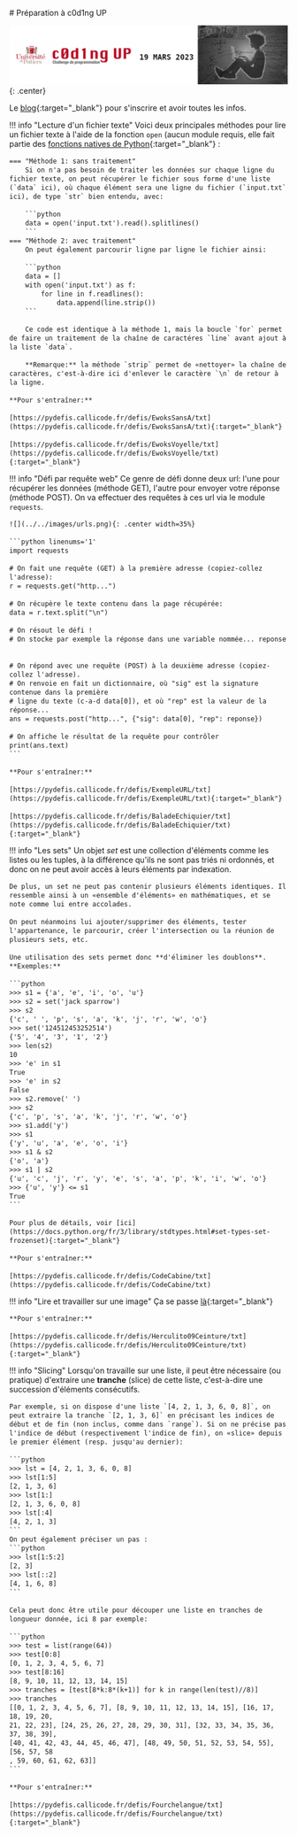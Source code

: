 # Préparation à c0d1ng UP

![](../images/xcropped-banniere-codingup.png){: .center} 

Le [blog](https://codingup.fr/){:target="_blank"} pour s'inscrire et avoir toutes les infos.

!!! info "Lecture d'un fichier texte"
    Voici deux principales méthodes pour lire un fichier texte à l'aide de la fonction `open` (aucun module requis, elle fait partie des [fonctions natives de Python](https://docs.python.org/fr/3/library/functions.html){:target="_blank"} :

    === "Méthode 1: sans traitement"
        Si on n'a pas besoin de traiter les données sur chaque ligne du fichier texte, on peut récupérer le fichier sous forme d'une liste (`data` ici), où chaque élément sera une ligne du fichier (`input.txt` ici), de type `str` bien entendu, avec:

        ```python 
        data = open('input.txt').read().splitlines()
        ```
    === "Méthode 2: avec traitement"
        On peut également parcourir ligne par ligne le fichier ainsi:

        ```python 
        data = []
        with open('input.txt') as f:
            for line in f.readlines():
                data.append(line.strip())
        ```
        
        Ce code est identique à la méthode 1, mais la boucle `for` permet de faire un traitement de la chaîne de caractéres `line` avant ajout à la liste `data`.

        **Remarque:** la méthode `strip` permet de «nettoyer» la chaîne de caractères, c'est-à-dire ici d'enlever le caractère `\n` de retour à la ligne.
        
    **Pour s'entraîner:**

    [https://pydefis.callicode.fr/defis/EwoksSansA/txt](https://pydefis.callicode.fr/defis/EwoksSansA/txt){:target="_blank"} 

    [https://pydefis.callicode.fr/defis/EwoksVoyelle/txt](https://pydefis.callicode.fr/defis/EwoksVoyelle/txt){:target="_blank"} 


!!! info "Défi par requête web"
    Ce genre de défi donne deux url: l'une pour récupérer les données (méthode GET), l'autre pour envoyer votre réponse (méthode POST). On va effectuer des requêtes à ces url via le module `requests`.

    ![](../../images/urls.png){: .center width=35%} 

    ```python linenums='1'
    import requests

    # On fait une requête (GET) à la première adresse (copiez-collez l'adresse):
    r = requests.get("http...")
    
    # On récupère le texte contenu dans la page récupérée:
    data = r.text.split("\n") 

    # On résout le défi !
    # On stocke par exemple la réponse dans une variable nommée... reponse


    # On répond avec une requête (POST) à la deuxième adresse (copiez-collez l'adresse).
    # On renvoie en fait un dictionnaire, où "sig" est la signature contenue dans la première
    # ligne du texte (c-a-d data[0]), et où "rep" est la valeur de la réponse...
    ans = requests.post("http...", {"sig": data[0], "rep": reponse})

    # On affiche le résultat de la requête pour contrôler
    print(ans.text) 
    ```

    **Pour s'entraîner:**

    [https://pydefis.callicode.fr/defis/ExempleURL/txt](https://pydefis.callicode.fr/defis/ExempleURL/txt){:target="_blank"} 

    [https://pydefis.callicode.fr/defis/BaladeEchiquier/txt](https://pydefis.callicode.fr/defis/BaladeEchiquier/txt){:target="_blank"} 

!!! info "Les sets"
    Un objet *set* est une collection d'éléments comme les listes ou les tuples, à la différence qu'ils ne sont pas triés ni ordonnés, et donc on ne peut avoir accès à leurs éléments par indexation.

    De plus, un set ne peut pas contenir plusieurs éléments identiques. Il ressemble ainsi à un «ensemble d'éléments» en mathématiques, et se note comme lui entre accolades.

    On peut néanmoins lui ajouter/supprimer des éléments, tester l'appartenance, le parcourir, créer l'intersection ou la réunion de plusieurs sets, etc.

    Une utilisation des sets permet donc **d'éliminer les doublons**.
    **Exemples:**

    ```python
    >>> s1 = {'a', 'e', 'i', 'o', 'u'}
    >>> s2 = set('jack sparrow')
    >>> s2
    {'c', ' ', 'p', 's', 'a', 'k', 'j', 'r', 'w', 'o'}
    >>> set('124512453252514')
    {'5', '4', '3', '1', '2'}
    >>> len(s2)
    10
    >>> 'e' in s1
    True
    >>> 'e' in s2
    False
    >>> s2.remove(' ')
    >>> s2
    {'c', 'p', 's', 'a', 'k', 'j', 'r', 'w', 'o'}
    >>> s1.add('y')
    >>> s1
    {'y', 'u', 'a', 'e', 'o', 'i'}
    >>> s1 & s2
    {'o', 'a'}
    >>> s1 | s2
    {'u', 'c', 'j', 'r', 'y', 'e', 's', 'a', 'p', 'k', 'i', 'w', 'o'}
    >>> {'u', 'y'} <= s1
    True
    ```
    
    Pour plus de détails, voir [ici](https://docs.python.org/fr/3/library/stdtypes.html#set-types-set-frozenset){:target="_blank"} 

    **Pour s'entraîner:**
    
    [https://pydefis.callicode.fr/defis/CodeCabine/txt](https://pydefis.callicode.fr/defis/CodeCabine/txt)

!!! info "Lire et travailler sur une image"
    Ça se passe [là](https://cgouygou.github.io/1NSI/T02_TypesConstruits/T2.1_Listes/TP_image/){:target="_blank"} 

    **Pour s'entraîner:**

    [https://pydefis.callicode.fr/defis/Herculito09Ceinture/txt](https://pydefis.callicode.fr/defis/Herculito09Ceinture/txt){:target="_blank"} 

!!! info "Slicing"
    Lorsqu'on travaille sur une liste, il peut être nécessaire (ou pratique) d'extraire une **tranche** (slice) de cette liste, c'est-à-dire une succession d'éléments consécutifs.

    Par exemple, si on dispose d'une liste `[4, 2, 1, 3, 6, 0, 8]`, on peut extraire la tranche `[2, 1, 3, 6]` en précisant les indices de début et de fin (non inclus, comme dans `range`). Si on ne précise pas l'indice de début (respectivement l'indice de fin), on «slice» depuis le premier élément (resp. jusqu'au dernier):

    ```python
    >>> lst = [4, 2, 1, 3, 6, 0, 8]
    >>> lst[1:5]
    [2, 1, 3, 6]
    >>> lst[1:]
    [2, 1, 3, 6, 0, 8]
    >>> lst[:4]
    [4, 2, 1, 3]
    ```
    On peut également préciser un pas :
    ```python
    >>> lst[1:5:2]
    [2, 3]
    >>> lst[::2]
    [4, 1, 6, 8]
    ```

    Cela peut donc être utile pour découper une liste en tranches de longueur donnée, ici 8 par exemple:

    ```python
    >>> test = list(range(64))
    >>> test[0:8]
    [0, 1, 2, 3, 4, 5, 6, 7]
    >>> test[8:16]
    [8, 9, 10, 11, 12, 13, 14, 15]
    >>> tranches = [test[8*k:8*(k+1)] for k in range(len(test)//8)]
    >>> tranches
    [[0, 1, 2, 3, 4, 5, 6, 7], [8, 9, 10, 11, 12, 13, 14, 15], [16, 17, 18, 19, 20, 
    21, 22, 23], [24, 25, 26, 27, 28, 29, 30, 31], [32, 33, 34, 35, 36, 37, 38, 39],
    [40, 41, 42, 43, 44, 45, 46, 47], [48, 49, 50, 51, 52, 53, 54, 55], [56, 57, 58
    , 59, 60, 61, 62, 63]]
    ```

    **Pour s'entraîner:**

    [https://pydefis.callicode.fr/defis/Fourchelangue/txt](https://pydefis.callicode.fr/defis/Fourchelangue/txt){:target="_blank"} 
